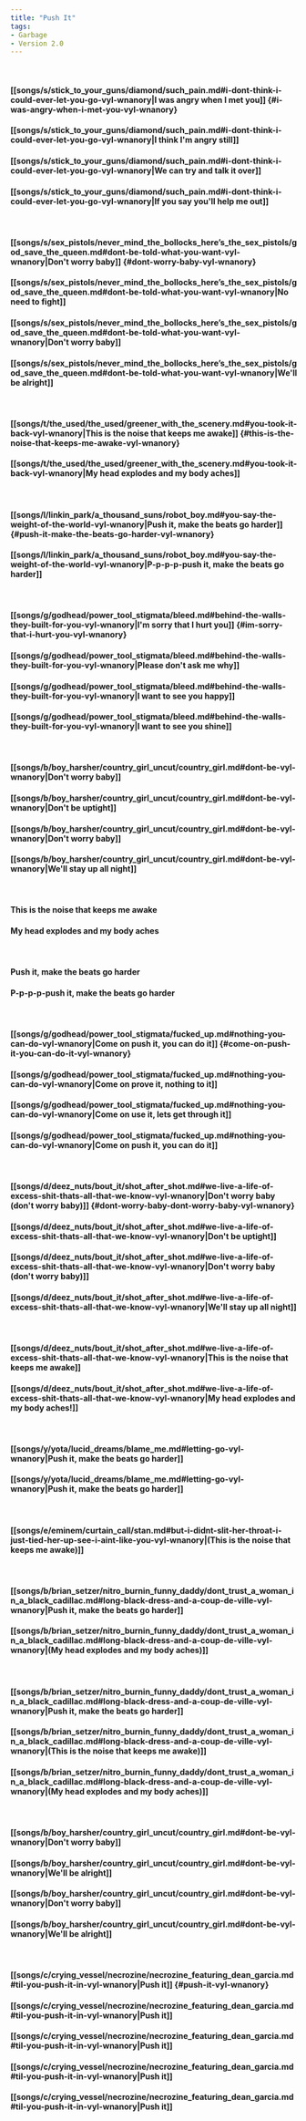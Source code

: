 ```yaml
---
title: "Push It"
tags:
- Garbage
- Version 2.0
---
```

&nbsp;
#### [[songs/s/stick_to_your_guns/diamond/such_pain.md#i-dont-think-i-could-ever-let-you-go-vyl-wnanory|I was angry when I met you]] {#i-was-angry-when-i-met-you-vyl-wnanory}
#### [[songs/s/stick_to_your_guns/diamond/such_pain.md#i-dont-think-i-could-ever-let-you-go-vyl-wnanory|I think I'm angry still]]
#### [[songs/s/stick_to_your_guns/diamond/such_pain.md#i-dont-think-i-could-ever-let-you-go-vyl-wnanory|We can try and talk it over]]
#### [[songs/s/stick_to_your_guns/diamond/such_pain.md#i-dont-think-i-could-ever-let-you-go-vyl-wnanory|If you say you'll help me out]]
&nbsp;
#### [[songs/s/sex_pistols/never_mind_the_bollocks_here’s_the_sex_pistols/god_save_the_queen.md#dont-be-told-what-you-want-vyl-wnanory|Don't worry baby]] {#dont-worry-baby-vyl-wnanory}
#### [[songs/s/sex_pistols/never_mind_the_bollocks_here’s_the_sex_pistols/god_save_the_queen.md#dont-be-told-what-you-want-vyl-wnanory|No need to fight]]
#### [[songs/s/sex_pistols/never_mind_the_bollocks_here’s_the_sex_pistols/god_save_the_queen.md#dont-be-told-what-you-want-vyl-wnanory|Don't worry baby]]
#### [[songs/s/sex_pistols/never_mind_the_bollocks_here’s_the_sex_pistols/god_save_the_queen.md#dont-be-told-what-you-want-vyl-wnanory|We'll be alright]]
&nbsp;
#### [[songs/t/the_used/the_used/greener_with_the_scenery.md#you-took-it-back-vyl-wnanory|This is the noise that keeps me awake]] {#this-is-the-noise-that-keeps-me-awake-vyl-wnanory}
#### [[songs/t/the_used/the_used/greener_with_the_scenery.md#you-took-it-back-vyl-wnanory|My head explodes and my body aches]]
&nbsp;
#### [[songs/l/linkin_park/a_thousand_suns/robot_boy.md#you-say-the-weight-of-the-world-vyl-wnanory|Push it, make the beats go harder]] {#push-it-make-the-beats-go-harder-vyl-wnanory}
#### [[songs/l/linkin_park/a_thousand_suns/robot_boy.md#you-say-the-weight-of-the-world-vyl-wnanory|P-p-p-p-push it, make the beats go harder]]
&nbsp;
#### [[songs/g/godhead/power_tool_stigmata/bleed.md#behind-the-walls-they-built-for-you-vyl-wnanory|I'm sorry that I hurt you]] {#im-sorry-that-i-hurt-you-vyl-wnanory}
#### [[songs/g/godhead/power_tool_stigmata/bleed.md#behind-the-walls-they-built-for-you-vyl-wnanory|Please don't ask me why]]
#### [[songs/g/godhead/power_tool_stigmata/bleed.md#behind-the-walls-they-built-for-you-vyl-wnanory|I want to see you happy]]
#### [[songs/g/godhead/power_tool_stigmata/bleed.md#behind-the-walls-they-built-for-you-vyl-wnanory|I want to see you shine]]
&nbsp;
#### [[songs/b/boy_harsher/country_girl_uncut/country_girl.md#dont-be-vyl-wnanory|Don't worry baby]]
#### [[songs/b/boy_harsher/country_girl_uncut/country_girl.md#dont-be-vyl-wnanory|Don't be uptight]]
#### [[songs/b/boy_harsher/country_girl_uncut/country_girl.md#dont-be-vyl-wnanory|Don't worry baby]]
#### [[songs/b/boy_harsher/country_girl_uncut/country_girl.md#dont-be-vyl-wnanory|We'll stay up all night]]
&nbsp;
#### This is the noise that keeps me awake
#### My head explodes and my body aches
&nbsp;
#### Push it, make the beats go harder
#### P-p-p-p-push it, make the beats go harder
&nbsp;
#### [[songs/g/godhead/power_tool_stigmata/fucked_up.md#nothing-you-can-do-vyl-wnanory|Come on push it, you can do it]] {#come-on-push-it-you-can-do-it-vyl-wnanory}
#### [[songs/g/godhead/power_tool_stigmata/fucked_up.md#nothing-you-can-do-vyl-wnanory|Come on prove it, nothing to it]]
#### [[songs/g/godhead/power_tool_stigmata/fucked_up.md#nothing-you-can-do-vyl-wnanory|Come on use it, lets get through it]]
#### [[songs/g/godhead/power_tool_stigmata/fucked_up.md#nothing-you-can-do-vyl-wnanory|Come on push it, you can do it]]
&nbsp;
#### [[songs/d/deez_nuts/bout_it/shot_after_shot.md#we-live-a-life-of-excess-shit-thats-all-that-we-know-vyl-wnanory|Don't worry baby (don't worry baby)]] {#dont-worry-baby-dont-worry-baby-vyl-wnanory}
#### [[songs/d/deez_nuts/bout_it/shot_after_shot.md#we-live-a-life-of-excess-shit-thats-all-that-we-know-vyl-wnanory|Don't be uptight]]
#### [[songs/d/deez_nuts/bout_it/shot_after_shot.md#we-live-a-life-of-excess-shit-thats-all-that-we-know-vyl-wnanory|Don't worry baby (don't worry baby)]]
#### [[songs/d/deez_nuts/bout_it/shot_after_shot.md#we-live-a-life-of-excess-shit-thats-all-that-we-know-vyl-wnanory|We'll stay up all night]]
&nbsp;
#### [[songs/d/deez_nuts/bout_it/shot_after_shot.md#we-live-a-life-of-excess-shit-thats-all-that-we-know-vyl-wnanory|This is the noise that keeps me awake]]
#### [[songs/d/deez_nuts/bout_it/shot_after_shot.md#we-live-a-life-of-excess-shit-thats-all-that-we-know-vyl-wnanory|My head explodes and my body aches!]]
&nbsp;
#### [[songs/y/yota/lucid_dreams/blame_me.md#letting-go-vyl-wnanory|Push it, make the beats go harder]]
#### [[songs/y/yota/lucid_dreams/blame_me.md#letting-go-vyl-wnanory|Push it, make the beats go harder]]
&nbsp;
#### [[songs/e/eminem/curtain_call/stan.md#but-i-didnt-slit-her-throat-i-just-tied-her-up-see-i-aint-like-you-vyl-wnanory|(This is the noise that keeps me awake)]]
&nbsp;
#### [[songs/b/brian_setzer/nitro_burnin_funny_daddy/dont_trust_a_woman_in_a_black_cadillac.md#long-black-dress-and-a-coup-de-ville-vyl-wnanory|Push it, make the beats go harder]]
#### [[songs/b/brian_setzer/nitro_burnin_funny_daddy/dont_trust_a_woman_in_a_black_cadillac.md#long-black-dress-and-a-coup-de-ville-vyl-wnanory|(My head explodes and my body aches)]]
&nbsp;
#### [[songs/b/brian_setzer/nitro_burnin_funny_daddy/dont_trust_a_woman_in_a_black_cadillac.md#long-black-dress-and-a-coup-de-ville-vyl-wnanory|Push it, make the beats go harder]]
#### [[songs/b/brian_setzer/nitro_burnin_funny_daddy/dont_trust_a_woman_in_a_black_cadillac.md#long-black-dress-and-a-coup-de-ville-vyl-wnanory|(This is the noise that keeps me awake)]]
#### [[songs/b/brian_setzer/nitro_burnin_funny_daddy/dont_trust_a_woman_in_a_black_cadillac.md#long-black-dress-and-a-coup-de-ville-vyl-wnanory|(My head explodes and my body aches)]]
&nbsp;
#### [[songs/b/boy_harsher/country_girl_uncut/country_girl.md#dont-be-vyl-wnanory|Don't worry baby]]
#### [[songs/b/boy_harsher/country_girl_uncut/country_girl.md#dont-be-vyl-wnanory|We'll be alright]]
#### [[songs/b/boy_harsher/country_girl_uncut/country_girl.md#dont-be-vyl-wnanory|Don't worry baby]]
#### [[songs/b/boy_harsher/country_girl_uncut/country_girl.md#dont-be-vyl-wnanory|We'll be alright]]
&nbsp;
#### [[songs/c/crying_vessel/necrozine/necrozine_featuring_dean_garcia.md#til-you-push-it-in-vyl-wnanory|Push it]] {#push-it-vyl-wnanory}
#### [[songs/c/crying_vessel/necrozine/necrozine_featuring_dean_garcia.md#til-you-push-it-in-vyl-wnanory|Push it]]
#### [[songs/c/crying_vessel/necrozine/necrozine_featuring_dean_garcia.md#til-you-push-it-in-vyl-wnanory|Push it]]
#### [[songs/c/crying_vessel/necrozine/necrozine_featuring_dean_garcia.md#til-you-push-it-in-vyl-wnanory|Push it]]
#### [[songs/c/crying_vessel/necrozine/necrozine_featuring_dean_garcia.md#til-you-push-it-in-vyl-wnanory|Push it]]
